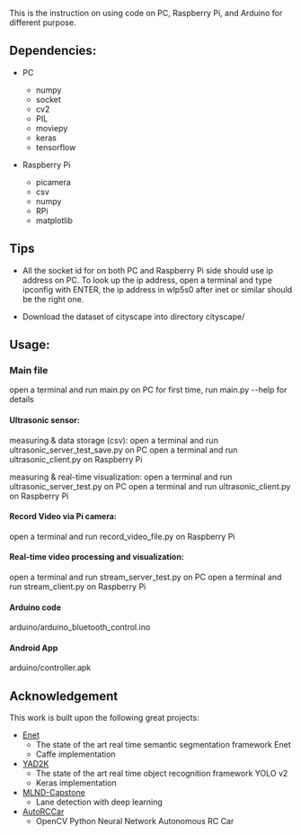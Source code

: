This is the instruction on using code on PC, Raspberry Pi, and Arduino for different purpose.

## Dependencies:
* PC
	- numpy
	- socket
	- cv2
	- PIL
	- moviepy
	- keras
	- tensorflow

* Raspberry Pi
	- picamera
	- csv
	- numpy
	- RPi
	- matplotlib

## Tips
* All the socket id for on both PC and Raspberry Pi side should use ip address on PC.
To look up the ip address, open a terminal and type ipconfig with ENTER, the ip address in wlp5s0 after inet or similar should be the right one.

* Download the dataset of cityscape into directory cityscape/

## Usage:

### Main file
open a terminal and run main.py on PC
for first time, run main.py --help for details

#### Ultrasonic sensor:
measuring & data storage (csv):
open a terminal and run ultrasonic_server_test_save.py on PC
open a terminal and run ultrasonic_client.py on Raspberry Pi

measuring & real-time visualization:
open a terminal and run ultrasonic_server_test.py on PC
open a terminal and run ultrasonic_client.py on Raspberry Pi

#### Record Video via Pi camera:
open a terminal and run record_video_file.py on Raspberry Pi

#### Real-time video processing and visualization:
open a terminal and run stream_server_test.py on PC
open a terminal and run stream_client.py on Raspberry Pi

#### Arduino code 
arduino/arduino_bluetooth_control.ino

#### Android App
arduino/controller.apk

## Acknowledgement
This work is built upon the following great projects:
* [Enet](https://github.com/TimoSaemann/ENet)
	- The state of the art real time semantic segmentation framework Enet
	- Caffe implementation
* [YAD2K](https://github.com/allanzelener/YAD2K)
	- The state of the art real time object recognition framework YOLO v2
	- Keras implementation
* [MLND-Capstone](https://github.com/mvirgo/MLND-Capstone)
	- Lane detection with deep learning
* [AutoRCCar](https://github.com/hamuchiwa/AutoRCCar)
	- OpenCV Python Neural Network Autonomous RC Car
